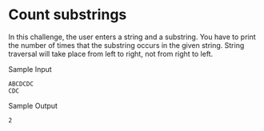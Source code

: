 # Count substrings

In this challenge, the user enters a string and a substring. You have to print the number of times that the substring occurs in the given string. String traversal will take place from left to right, not from right to left.

Sample Input
```
ABCDCDC
CDC
```
Sample Output
```
2
```